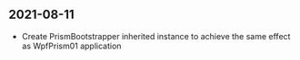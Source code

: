 ﻿## 2021-08-11
- Create PrismBootstrapper inherited instance to achieve the same effect as WpfPrism01 application